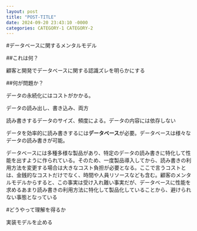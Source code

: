 ```yaml
---
layout: post
title: "POST-TITLE"
date: 2024-09-20 23:43:10 -0000
categories: CATEGORY-1 CATEGORY-2
---
```


#データベースに関するメンタルモデル

##これは何？

顧客と開発でデータベースに関する認識ズレを明らかにする

##何が問題か？

データの永続化にはコストがかかる。

データの読み出し、書き込み、両方

読み書きするデータのサイズ、頻度による。データの内容には依存しない

データを効率的に読み書きするには**データベース**が必要。データベースは様々なデータの読み書きが可能。

データベースには多種多様な製品があり、特定のデータの読み書きに特化して性能を出すように作られている。そのため、一度製品導入してから、読み書きの利用方法を変更する場合は大きなコスト負担が必要となる。ここで言うコストとは、金銭的なコストだけでなく、時間や人員リソースなども含む。顧客のメンタルモデルからすると、この事実は受け入れ難い事実だが、データベースに性能を求めるあまり読み書きの利用方法に特化して製品化していることから、避けられない事態となっている

#どうやって理解を得るか

実装モデルを止める
